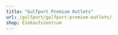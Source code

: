 ```yaml
---
title: "Gulfport Premium Outlets"
url: /gulfport/gulfport-premium-outlets/
shop: Einkaufszentrum
---
```

